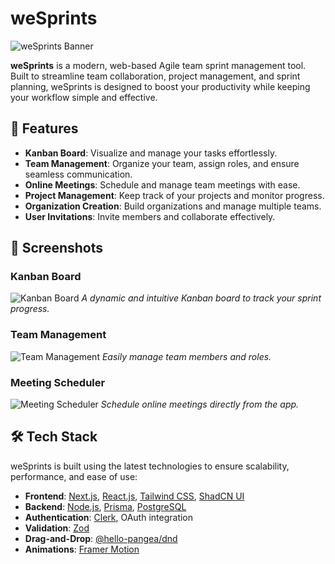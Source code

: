 # weSprints

![weSprints Banner](https://via.placeholder.com/800x200.png?text=weSprints+Agile+Team+Management)

**weSprints** is a modern, web-based Agile team sprint management tool. Built to streamline team collaboration, project management, and sprint planning, weSprints is designed to boost your productivity while keeping your workflow simple and effective.

## 🚀 Features

- **Kanban Board**: Visualize and manage your tasks effortlessly.
- **Team Management**: Organize your team, assign roles, and ensure seamless communication.
- **Online Meetings**: Schedule and manage team meetings with ease.
- **Project Management**: Keep track of your projects and monitor progress.
- **Organization Creation**: Build organizations and manage multiple teams.
- **User Invitations**: Invite members and collaborate effectively.

## 🌟 Screenshots

### Kanban Board
![Kanban Board](https://via.placeholder.com/600x300.png?text=Kanban+Board)
_A dynamic and intuitive Kanban board to track your sprint progress._

### Team Management
![Team Management](https://via.placeholder.com/600x300.png?text=Team+Management)
_Easily manage team members and roles._

### Meeting Scheduler
![Meeting Scheduler](https://via.placeholder.com/600x300.png?text=Meeting+Scheduler)
_Schedule online meetings directly from the app._

## 🛠 Tech Stack

weSprints is built using the latest technologies to ensure scalability, performance, and ease of use:

- **Frontend**: [Next.js](https://nextjs.org/), [React.js](https://reactjs.org/), [Tailwind CSS](https://tailwindcss.com/), [ShadCN UI](https://shadcn.dev/)
- **Backend**: [Node.js](https://nodejs.org/), [Prisma](https://www.prisma.io/), [PostgreSQL](https://www.postgresql.org/)
- **Authentication**: [Clerk](https://clerk.dev/), OAuth integration
- **Validation**: [Zod](https://zod.dev/)
- **Drag-and-Drop**: [@hello-pangea/dnd](https://hello-pangea.github.io/dnd/)
- **Animations**: [Framer Motion](https://www.framer.com/motion/)
